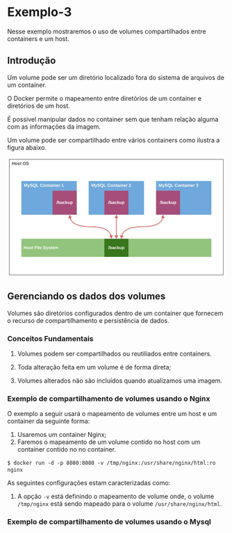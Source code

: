 # Exemplo-3 #

>
Nesse exemplo mostraremos o uso de volumes compartilhados entre containers e um host.
>
## Introdução ##
>
Um volume pode ser um diretório localizado fora do sistema de arquivos de um container.
>
>
O Docker permite o mapeamento entre diretórios de um container e diretórios de um host.
>
>
É possivel manipular dados no container sem que tenham relação alguma com as 
informações da imagem.
>
>
Um volume pode ser compartilhado entre vários containers como ilustra a figura abaixo.
>

>
![Compartilhamento de Volumes.](/11-docker/99-figuras/tela_03.png "Volumes Compartilhados.")
>

## Gerenciando os dados dos volumes ##
>
Volumes são diretórios configurados dentro de um container que fornecem o recurso de 
compartilhamento e persistência de dados.
>

### Conceitos Fundamentais ### 
>
1. Volumes podem ser compartilhados ou reutiliados entre containers.
>
>
2. Toda alteração feita em um volume é de forma direta;
>
>
3. Volumes alterados não são incluídos quando atualizamos uma imagem. 
>

### Exemplo de compartilhamento de volumes usando o Nginx ### 
>
O exemplo a seguir usará o mapeamento de volumes entre um host e um container da seguinte
forma: 
1. Usaremos um container Nginx;
2. Faremos o mapeamento de um volume contido no host com um container contido no 
no container.
>
>
```
$ docker run -d -p 8080:8080 -v /tmp/nginx:/usr/share/nginx/html:ro nginx
```
>
>
As seguintes configurações estam caracterizadas como: 
>
>
1. A opção `-v` está definindo o mapeamento de volume onde, o volume `/tmp/nginx` 
está sendo mapeado para o volume `/usr/share/nginx/html`.
>
>

>

### Exemplo de compartilhamento de volumes usando o Mysql ### 


